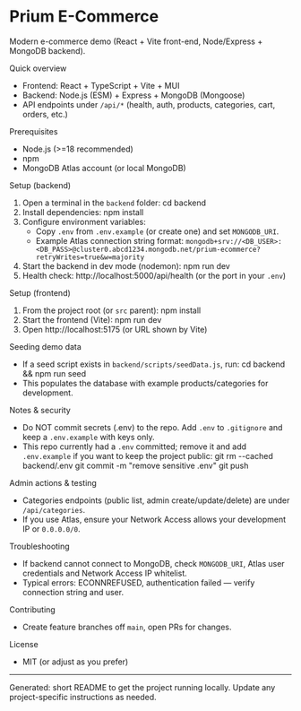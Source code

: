 # Prium E-Commerce

Modern e-commerce demo (React + Vite front-end, Node/Express + MongoDB backend).

Quick overview
- Frontend: React + TypeScript + Vite + MUI
- Backend: Node.js (ESM) + Express + MongoDB (Mongoose)
- API endpoints under `/api/*` (health, auth, products, categories, cart, orders, etc.)

Prerequisites
- Node.js (>=18 recommended)
- npm
- MongoDB Atlas account (or local MongoDB)

Setup (backend)
1. Open a terminal in the `backend` folder:
   cd backend
2. Install dependencies:
   npm install
3. Configure environment variables:
   - Copy `.env` from `.env.example` (or create one) and set `MONGODB_URI`.
   - Example Atlas connection string format:
     `mongodb+srv://<DB_USER>:<DB_PASS>@cluster0.abcd1234.mongodb.net/prium-ecommerce?retryWrites=true&w=majority`
4. Start the backend in dev mode (nodemon):
   npm run dev
5. Health check: http://localhost:5000/api/health  (or the port in your `.env`)

Setup (frontend)
1. From the project root (or `src` parent):
   npm install
2. Start the frontend (Vite):
   npm run dev
3. Open http://localhost:5175 (or URL shown by Vite)

Seeding demo data
- If a seed script exists in `backend/scripts/seedData.js`, run:
  cd backend && npm run seed
- This populates the database with example products/categories for development.

Notes & security
- Do NOT commit secrets (.env) to the repo. Add `.env` to `.gitignore` and keep a `.env.example` with keys only.
- This repo currently had a `.env` committed; remove it and add `.env.example` if you want to keep the project public:
  git rm --cached backend/.env
  git commit -m "remove sensitive .env"
  git push

Admin actions & testing
- Categories endpoints (public list, admin create/update/delete) are under `/api/categories`.
- If you use Atlas, ensure your Network Access allows your development IP or `0.0.0.0/0`.

Troubleshooting
- If backend cannot connect to MongoDB, check `MONGODB_URI`, Atlas user credentials and Network Access IP whitelist.
- Typical errors: ECONNREFUSED, authentication failed — verify connection string and user.

Contributing
- Create feature branches off `main`, open PRs for changes.

License
- MIT (or adjust as you prefer)

---
Generated: short README to get the project running locally. Update any project-specific instructions as needed.
